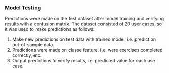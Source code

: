 ### Model Testing

Predictions were made on the test dataset after model training and verifying results with a confusion matrix. The dataset consisted of 20 user cases, so it was used to make predictions as follows:

1. Make new predictions on test data with trained model, i.e. predict on out-of-sample data.
2. Predictions were made on classe feature, i.e. were exercises completed correctly, etc.
3. Output predictions to verify results, i.e. predicted value for each use case.
